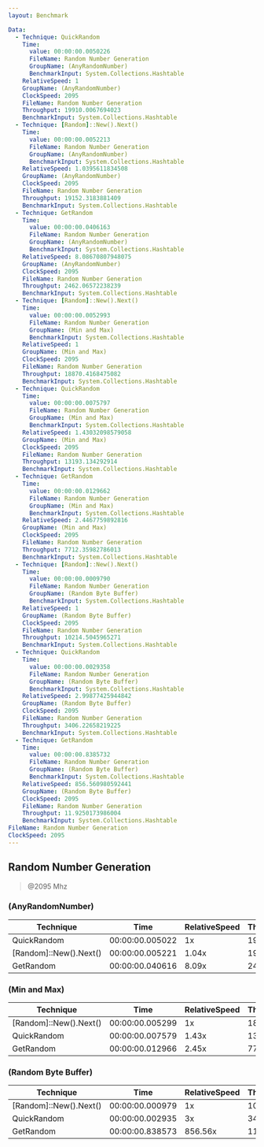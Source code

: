 ```yaml
---
layout: Benchmark

Data: 
  - Technique: QuickRandom
    Time: 
      value: 00:00:00.0050226
      FileName: Random Number Generation
      GroupName: (AnyRandomNumber)
      BenchmarkInput: System.Collections.Hashtable
    RelativeSpeed: 1
    GroupName: (AnyRandomNumber)
    ClockSpeed: 2095
    FileName: Random Number Generation
    Throughput: 19910.0067694023
    BenchmarkInput: System.Collections.Hashtable
  - Technique: [Random]::New().Next()
    Time: 
      value: 00:00:00.0052213
      FileName: Random Number Generation
      GroupName: (AnyRandomNumber)
      BenchmarkInput: System.Collections.Hashtable
    RelativeSpeed: 1.0395611834508
    GroupName: (AnyRandomNumber)
    ClockSpeed: 2095
    FileName: Random Number Generation
    Throughput: 19152.3183881409
    BenchmarkInput: System.Collections.Hashtable
  - Technique: GetRandom
    Time: 
      value: 00:00:00.0406163
      FileName: Random Number Generation
      GroupName: (AnyRandomNumber)
      BenchmarkInput: System.Collections.Hashtable
    RelativeSpeed: 8.08670807948075
    GroupName: (AnyRandomNumber)
    ClockSpeed: 2095
    FileName: Random Number Generation
    Throughput: 2462.06572238239
    BenchmarkInput: System.Collections.Hashtable
  - Technique: [Random]::New().Next()
    Time: 
      value: 00:00:00.0052993
      FileName: Random Number Generation
      GroupName: (Min and Max)
      BenchmarkInput: System.Collections.Hashtable
    RelativeSpeed: 1
    GroupName: (Min and Max)
    ClockSpeed: 2095
    FileName: Random Number Generation
    Throughput: 18870.4168475082
    BenchmarkInput: System.Collections.Hashtable
  - Technique: QuickRandom
    Time: 
      value: 00:00:00.0075797
      FileName: Random Number Generation
      GroupName: (Min and Max)
      BenchmarkInput: System.Collections.Hashtable
    RelativeSpeed: 1.43032098579058
    GroupName: (Min and Max)
    ClockSpeed: 2095
    FileName: Random Number Generation
    Throughput: 13193.134292914
    BenchmarkInput: System.Collections.Hashtable
  - Technique: GetRandom
    Time: 
      value: 00:00:00.0129662
      FileName: Random Number Generation
      GroupName: (Min and Max)
      BenchmarkInput: System.Collections.Hashtable
    RelativeSpeed: 2.4467759892816
    GroupName: (Min and Max)
    ClockSpeed: 2095
    FileName: Random Number Generation
    Throughput: 7712.35982786013
    BenchmarkInput: System.Collections.Hashtable
  - Technique: [Random]::New().Next()
    Time: 
      value: 00:00:00.0009790
      FileName: Random Number Generation
      GroupName: (Random Byte Buffer)
      BenchmarkInput: System.Collections.Hashtable
    RelativeSpeed: 1
    GroupName: (Random Byte Buffer)
    ClockSpeed: 2095
    FileName: Random Number Generation
    Throughput: 10214.5045965271
    BenchmarkInput: System.Collections.Hashtable
  - Technique: QuickRandom
    Time: 
      value: 00:00:00.0029358
      FileName: Random Number Generation
      GroupName: (Random Byte Buffer)
      BenchmarkInput: System.Collections.Hashtable
    RelativeSpeed: 2.99877425944842
    GroupName: (Random Byte Buffer)
    ClockSpeed: 2095
    FileName: Random Number Generation
    Throughput: 3406.22658219225
    BenchmarkInput: System.Collections.Hashtable
  - Technique: GetRandom
    Time: 
      value: 00:00:00.8385732
      FileName: Random Number Generation
      GroupName: (Random Byte Buffer)
      BenchmarkInput: System.Collections.Hashtable
    RelativeSpeed: 856.560980592441
    GroupName: (Random Byte Buffer)
    ClockSpeed: 2095
    FileName: Random Number Generation
    Throughput: 11.9250173986004
    BenchmarkInput: System.Collections.Hashtable
FileName: Random Number Generation
ClockSpeed: 2095
---
```

Random Number Generation
------------------------
> @2095 Mhz


### (AnyRandomNumber)


|Technique             |Time           |RelativeSpeed|Throughput|
|----------------------|---------------|-------------|----------|
|QuickRandom           |00:00:00.005022|1x           |19910.01/s|
|[Random]::New().Next()|00:00:00.005221|1.04x        |19152.32/s|
|GetRandom             |00:00:00.040616|8.09x        |2462.07/s |


### (Min and Max)


|Technique             |Time           |RelativeSpeed|Throughput|
|----------------------|---------------|-------------|----------|
|[Random]::New().Next()|00:00:00.005299|1x           |18870.42/s|
|QuickRandom           |00:00:00.007579|1.43x        |13193.13/s|
|GetRandom             |00:00:00.012966|2.45x        |7712.36/s |


### (Random Byte Buffer)


|Technique             |Time           |RelativeSpeed|Throughput|
|----------------------|---------------|-------------|----------|
|[Random]::New().Next()|00:00:00.000979|1x           |10214.5/s |
|QuickRandom           |00:00:00.002935|3x           |3406.23/s |
|GetRandom             |00:00:00.838573|856.56x      |11.93/s   |
